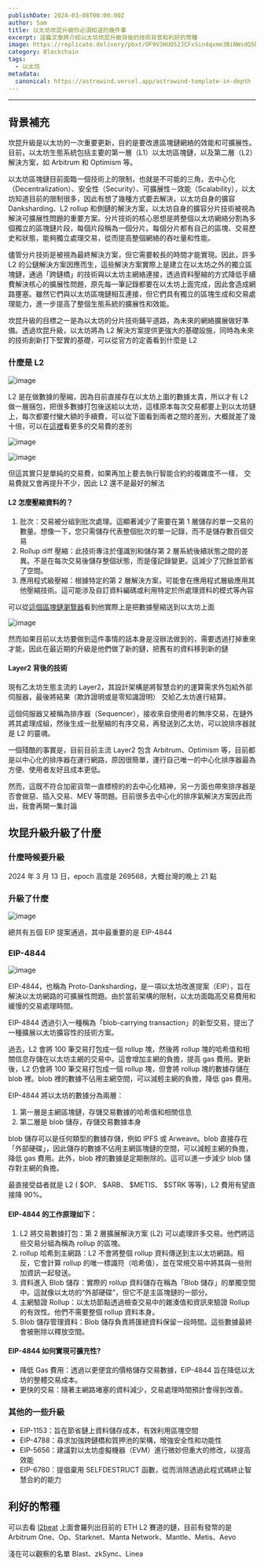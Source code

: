 ```yaml
---
publishDate: 2024-03-08T00:00:00Z
author: Sam
title: 以太坊坎昆升級你必須知道的幾件事
excerpt: 這篇文章將介紹以太坊坎昆升級背後的技術背景和利好的幣種
image: https://replicate.delivery/pbxt/OF9V3HUO52JCFxSin4qvme3BiNWsdQ5biJG1sdaYFtmOnHPJA/out-0.png
category: Blockchain
tags:
  - 以太坊
metadata:
  canonical: https://astrowind.vercel.app/astrowind-template-in-depth
---
```


---

## 背景補充

坎昆升級是以太坊的一次重要更新，目的是要改進區塊鏈網絡的效能和可擴展性。目前，以太坊生態系統包括主要的第一層（L1）以太坊區塊鏈，以及第二層（L2）解決方案，如 Arbitrum 和 Optimism 等。

以太坊區塊鏈目前面臨一個技術上的限制，也就是不可能的三角，去中心化（Decentralization）、安全性（Security）、可擴展性－效能（Scalability），以太坊知道目前的限制很多，因此有想了幾種方式要去解決，以太坊自身的擴容 Danksharding、L2 rollup 和側鏈的解決方案，以太坊自身的擴容分片技術被視為解決可擴展性問題的重要方案。分片技術的核心思想是將整個以太坊網絡分割為多個獨立的區塊鏈片段，每個片段稱為一個分片。每個分片都有自己的區塊、交易歷史和狀態，能夠獨立處理交易，從而提高整個網絡的吞吐量和性能。

儘管分片技術是被視為最終解決方案，但它需要較長的時間才能實現。因此，許多 L2 的公鏈解決方案因應而生，這些解決方案實際上是建立在以太坊之外的獨立區塊鏈，通過「跨鏈橋」的技術與以太坊主網絡連接，透過資料壓縮的方式降低手續費解決核心的擴展性問題，原先每一筆記錄都要在以太坊上面完成，因此會造成網路壅塞。雖然它們與以太坊區塊鏈相互連接，但它們具有獨立的區塊生成和交易處理能力，進一步提高了整個生態系統的擴展性和效能。

坎昆升級的目標之一是為以太坊的分片技術鋪平道路，為未來的網絡擴展做好準備。透過坎昆升級，以太坊將為 L2 解決方案提供更強大的基礎設施，同時為未來的技術創新打下堅實的基礎，可以從官方的定義看到什麼是 L2

### 什麼是 L2

![image](https://hackmd.io/_uploads/r1yQjyiOa.png)

L2 是在做數據的壓縮，因為目前直接存在以太坊上面的數據太貴，所以才有 L2 做一層捆包，把很多數據打包後送給以太坊，這樣原本每次交易都要上到以太坊鏈上，每次都要付蠻大額的手續費，可以從下圖看到兩者之間的差別，大概就差了幾十倍，可以在[這裡](https://tokentool.bitbond.com/gas-price/ethereum)看更多的交易費的差別

![image](https://hackmd.io/_uploads/HkTuYnBTp.png)

![image](https://hackmd.io/_uploads/r1acF2r6T.png)



但這其實只是單純的交易費，如果再加上要去執行智能合約的複雜度不一樣， 交易費就又會再提升不少，因此 L2 還不是最好的解法

#### L2 怎麼壓縮資料的？

1. 批次：交易被分組到批次處理。這顯著減少了需要在第 1 層儲存的單一交易的數量。想像一下，您只需儲存代表整個批次的單一記錄，而不是儲存數百個交易
2. Rollup diff 壓縮：此技術專注於僅識別和儲存第 2 層系統後續狀態之間的差異。不是在每次交易後儲存整個狀態，而是僅記錄變更。這減少了冗餘並節省了空間。
3. 應用程式級壓縮：根據特定的第 2 層解決方案，可能會在應用程式層級應用其他壓縮技術。這可能涉及自訂資料編碼或利用特定於所處理資料的模式等內容

可以從[這個區塊鏈瀏覽器](https://optimistic.etherscan.io/)看到他實際上是把數據壓縮送到以太坊上面

![image](https://hackmd.io/_uploads/HyMpY1jOa.png)

然而如果目前以太坊要做到這件事情的話本身是沒辦法做到的，需要透過打掉重來才能，因此在最近期的升級是他們做了新的鏈，把舊有的資料移到新的鏈

#### Layer2 背後的技術

現有乙太坊生態主流的 Layer2，其設計架構是將智慧合約的運算需求外包給外部伺服器，最後將結果（欺詐證明或是零知識證明） 交給乙太坊進行結算。

這個伺服器又被稱為排序器（Sequencer），接收來自使用者的無序交易，在鏈外將其處理成組，然後生成一批壓縮的有序交易，再發送到乙太坊，可以說排序器就是 L2 的靈魂。

一個殘酷的事實是，目前目前主流 Layer2 包含 Arbitrum、Optimism 等，目前都是以中心化的排序器在運行網路，原因很簡單，運行自己唯一的中心化排序器最為方便、使用者友好且成本更低。

然而，這既不符合加密貨幣一直標榜的的去中心化精神，另一方面也帶來排序器是否會做惡、插入交易、MEV 等問題。目前很多去中心化的排序氣解決方案因此而出，我會再開一集討論


## 坎昆升級升級了什麼

### 什麼時候要升級

2024 年 3 月 13 日，epoch 高度是 269568，大概台灣的晚上 21 點

### 升級了什麼

![image](https://hackmd.io/_uploads/BkKRMaHTp.png)

總共有五個 EIP 提案通過，其中最重要的是 EIP-4844

### EIP-4844

![image](https://hackmd.io/_uploads/rJZuf6B6p.png)


EIP-4844，也稱為 Proto-Danksharding，是一項以太坊改進提案（EIP），旨在解決以太坊網路的可擴展性問題。由於當前架構的限制，以太坊面臨高交易費用和緩慢的交易處理時間。 

EIP-4844 透過引入一種稱為「blob-carrying transaction」的新型交易，提出了一種擴展以太坊擴容性的技術方案。

過去，L2 會將 100 筆交易打包成一個 rollup 塊，然後將 rollup 塊的哈希值和相關信息存儲在以太坊主網的交易中。這會增加主網的負擔，提高 gas 費用。更新後，L2 仍會將 100 筆交易打包成一個 rollup 塊，但會將 rollup 塊的數據存儲在 blob 裡。blob 裡的數據不佔用主網空間，可以減輕主網的負擔，降低 gas 費用。


EIP-4844 將以太坊的數據分為兩層：
1. 第一層是主網區塊鏈，存儲交易數據的哈希值和相關信息
2. 第二層是 blob 儲存，存儲交易數據本身

blob 儲存可以是任何類型的數據存儲，例如 IPFS 或 Arweave。blob 直接存在「外部硬碟」，因此儲存的數據不佔用主網區塊鏈的空間，可以減輕主網的負擔，降低 gas 費用。此外，blob 裡的數據是定期刪除的。這可以進一步減少 blob 儲存對主網的負擔。

最直接受益者就是 L2 ( $OP、 $ARB、 $METIS、 $STRK 等等)，L2 費用有望直接降 90%。
#### EIP-4844 的工作原理如下：

1. L2 將交易數據打包：第 2 層擴展解決方案 (L2) 可以處理許多交易。他們將這些交易分組為稱為 rollup 的區塊。 
2. rollup 哈希到主網路：L2 不會將整個 rollup 資料傳送到主以太坊網路。相反，它會計算 rollup 的唯一標識符（哈希值），並在常規交易中將其與一些附加資訊一起發送。 
3. 資料進入 Blob 儲存：實際的 rollup 資料儲存在稱為「Blob 儲存」的單獨空間中。這就像以太坊的“外部硬碟”，但它不是主區塊鏈的一部分。 
4. 主網驗證 Rollup：以太坊節點透過檢查交易中的雜湊值和資訊來驗證 Rollup 的有效性。他們不需要整個 rollup 資料本身。 
5. Blob 儲存管理資料：Blob 儲存負責將匯總資料保留一段時間。這些數據最終會被刪除以釋放空間。


#### EIP-4844 如何實現可擴充性?
- 降低 Gas 費用：透過以更便宜的價格儲存交易數據，EIP-4844 旨在降低以太坊的整體交易成本。 
- 更快的交易：隨著主網路堵塞的資料減少，交易處理時間預計會得到改善。


### 其他的一些升級

- EIP-1153：旨在節省鏈上資料儲存成本，有效利用區塊空間
- EIP-4788：尋求加強跨鏈橋和質押池的架構，增強安全性和功能性
- EIP-5656：建議對以太坊虛擬機器（EVM）進行微妙但重大的修改，以提高效能
- EIP-6780：提倡棄用 SELFDESTRUCT 函數，從而消除透過此程式碼終止智慧合約的能力
## 利好的幣種

可以去看 [l2beat](https://l2beat.com/scaling/summary) 上面會羅列出目前的 ETH L2 賽道的鏈，目前有發幣的是 Arbitrum One、Op、Starknet、Manta Network、Mantle、Metis、Aevo

淺在可以觀察的名單 Blast、zkSync、Linea